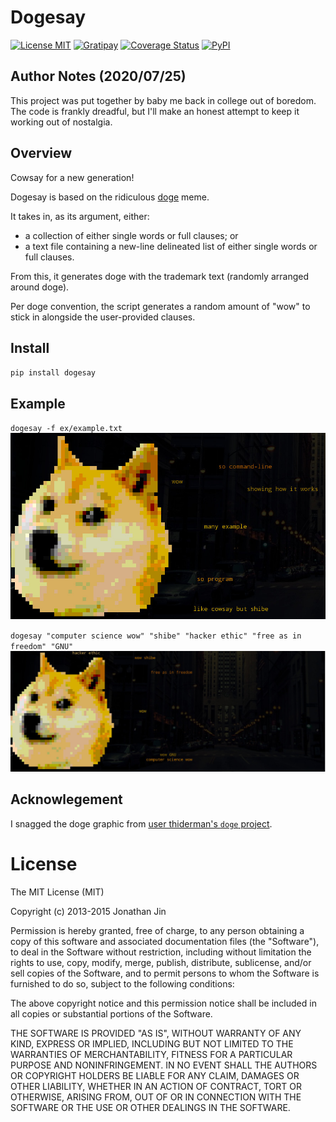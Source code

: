 # Dogesay #

[![License MIT](http://img.shields.io/:license-mit-blue.svg)](http://jinnovation.mit-license.org/)
[![Gratipay](http://img.shields.io/gratipay/jinnovation.svg)](https://gratipay.com/jinnovation/)
[![Coverage Status](https://coveralls.io/repos/jinnovation/dogesay/badge.svg)](https://coveralls.io/r/jinnovation/dogesay)
[![PyPI](https://img.shields.io/pypi/dm/dogesay.svg)](https://pypi.python.org/pypi/dogesay)

## Author Notes (2020/07/25)

This project was put together by baby me back in college out of boredom. The
code is frankly dreadful, but I'll make an honest attempt to keep it working out
of nostalgia.

## Overview

Cowsay for a new generation!

Dogesay is based on the ridiculous [doge](http://knowyourmeme.com/memes/doge)
meme.

It takes in, as its argument, either:
* a collection of either single words or full clauses; or
* a text file containing a new-line delineated list of either single words or
  full clauses.

From this, it generates doge with the trademark text (randomly arranged around
doge).
  
Per doge convention, the script generates a random amount of "wow" to stick in
alongside the user-provided clauses.

## Install

`pip install dogesay`

## Example ##

`dogesay -f ex/example.txt`
![Dogesay with file as input](ex/ex_scrot_fileinput.jpg?raw=true)

`dogesay "computer science wow" "shibe" "hacker ethic" "free as in
freedom" "GNU"`
![Dogesay with direct arguments](ex/ex_scrot_directarg.jpg?raw=true)

## Acknowlegement ##

I snagged the doge graphic from
[user thiderman's `doge` project](https://github.com/thiderman/doge).

# License
The MIT License (MIT)

Copyright (c) 2013-2015 Jonathan Jin

Permission is hereby granted, free of charge, to any person obtaining a copy
of this software and associated documentation files (the "Software"), to deal
in the Software without restriction, including without limitation the rights
to use, copy, modify, merge, publish, distribute, sublicense, and/or sell
copies of the Software, and to permit persons to whom the Software is
furnished to do so, subject to the following conditions:

The above copyright notice and this permission notice shall be included in
all copies or substantial portions of the Software.

THE SOFTWARE IS PROVIDED "AS IS", WITHOUT WARRANTY OF ANY KIND, EXPRESS OR
IMPLIED, INCLUDING BUT NOT LIMITED TO THE WARRANTIES OF MERCHANTABILITY,
FITNESS FOR A PARTICULAR PURPOSE AND NONINFRINGEMENT. IN NO EVENT SHALL THE
AUTHORS OR COPYRIGHT HOLDERS BE LIABLE FOR ANY CLAIM, DAMAGES OR OTHER
LIABILITY, WHETHER IN AN ACTION OF CONTRACT, TORT OR OTHERWISE, ARISING FROM,
OUT OF OR IN CONNECTION WITH THE SOFTWARE OR THE USE OR OTHER DEALINGS IN
THE SOFTWARE.
